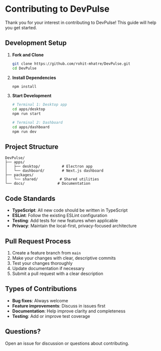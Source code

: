 # Contributing to DevPulse

Thank you for your interest in contributing to DevPulse! This guide will help you get started.

## Development Setup

1. **Fork and Clone**
   ```bash
   git clone https://github.com/rohit-mhatre/DevPulse.git
   cd DevPulse
   ```

2. **Install Dependencies**
   ```bash
   npm install
   ```

3. **Start Development**
   ```bash
   # Terminal 1: Desktop app
   cd apps/desktop
   npm run start
   
   # Terminal 2: Dashboard
   cd apps/dashboard
   npm run dev
   ```

## Project Structure

```
DevPulse/
├── apps/
│   ├── desktop/          # Electron app
│   └── dashboard/        # Next.js dashboard
├── packages/
│   └── shared/          # Shared utilities
└── docs/               # Documentation
```

## Code Standards

- **TypeScript**: All new code should be written in TypeScript
- **ESLint**: Follow the existing ESLint configuration
- **Testing**: Add tests for new features when applicable
- **Privacy**: Maintain the local-first, privacy-focused architecture

## Pull Request Process

1. Create a feature branch from `main`
2. Make your changes with clear, descriptive commits
3. Test your changes thoroughly
4. Update documentation if necessary
5. Submit a pull request with a clear description

## Types of Contributions

- **Bug fixes**: Always welcome
- **Feature improvements**: Discuss in issues first
- **Documentation**: Help improve clarity and completeness
- **Testing**: Add or improve test coverage

## Questions?

Open an issue for discussion or questions about contributing.